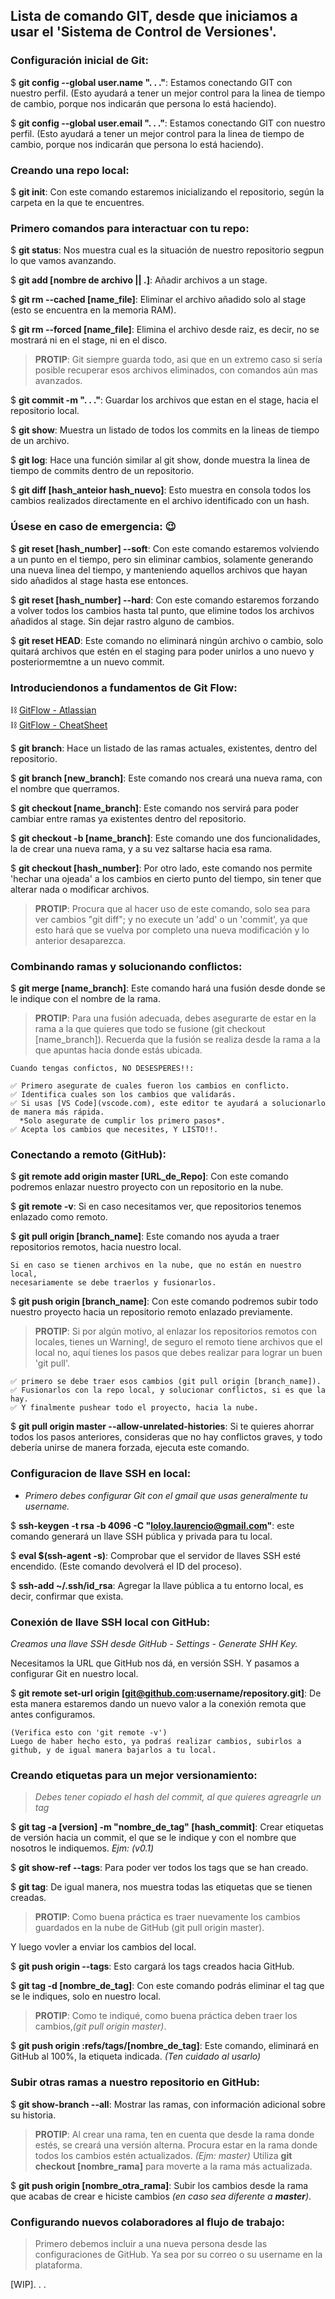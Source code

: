 ## Lista de comando GIT, desde que iniciamos a usar el 'Sistema de Control de Versiones'.

### Configuración inicial de Git:

$ **git config --global user.name ". . ."**: Estamos conectando GIT con nuestro perfil. (Esto ayudará a tener un mejor control para la linea de tiempo de cambio, porque nos indicarán que persona lo está haciendo).

$ **git config --global user.email ". . ."**: Estamos conectando GIT con nuestro perfil. (Esto ayudará a tener un mejor control para la linea de tiempo de cambio, porque nos indicarán que persona lo está haciendo).

### Creando una repo local:

$ **git init**: Con este comando estaremos inicializando el repositorio, según la carpeta en la que te encuentres.

### Primero comandos para interactuar con tu repo:

$ **git status**: Nos muestra cual es la situación de nuestro repositorio segpun lo que vamos avanzando.

$ **git add [nombre de archivo || .]**: Añadir archivos a un stage.

$ **git rm --cached [name_file]**: Eliminar el archivo añadido solo al stage (esto se encuentra en la memoria RAM).

$ **git rm --forced [name_file]**: Elimina el archivo desde raiz, es decir, no se mostrará ni en el stage, ni en el disco.

> **PROTIP**: Git siempre guarda todo, asi que en un extremo caso si sería posible recuperar esos archivos eliminados, con comandos aún mas avanzados.

$ **git commit -m ". . ."**: Guardar los archivos que estan en el stage, hacia el repositorio local.

$ **git show**: Muestra un listado de todos los commits en la lineas de tiempo de un archivo.

$ **git log**: Hace una función similar al git show, donde muestra la linea de tiempo de commits dentro de un repositorio.

$ **git diff [hash_anteior hash_nuevo]**: Esto muestra en consola todos los cambios realizados directamente en el archivo identificado con un hash. 

### Úsese en caso de emergencia: 😉

$ **git reset [hash_number] --soft**: Con este comando estaremos volviendo a un punto en el tiempo, pero sin eliminar cambios, solamente generando una nueva linea del tiempo, y manteniendo aquellos archivos que hayan sido añadidos al stage hasta ese entonces.

$ **git reset [hash_number] --hard**: Con este comando estaremos forzando a volver todos los cambios hasta tal punto, que elimine todos los archivos añadidos al stage. Sin dejar rastro alguno de cambios.

$ **git reset HEAD**: Este comando no eliminará ningún archivo o cambio, solo quitará archivos que estén en el staging para poder unirlos a uno nuevo y posteriormemtne a un nuevo commit.

### Introduciendonos a fundamentos de Git Flow:

⛓ [GitFlow - Atlassian](https://www.atlassian.com/git/tutorials/comparing-workflows/gitflow-workflow)  
⛓ [GitFlow - CheatSheet](https://danielkummer.github.io/git-flow-cheatsheet/)

$ **git branch**: Hace un listado de las ramas actuales, existentes, dentro del repositorio.

$ **git branch [new_branch]**: Este comando nos creará una nueva rama, con el nombre que querramos.

$ **git checkout [name_branch]**: Este comando nos servirá para poder cambiar entre ramas ya existentes dentro del repositorio.

$ **git checkout -b [name_branch]**: Este comando une dos funcionalidades, la de crear una nueva rama, y a su vez saltarse hacia esa rama.

$ **git checkout [hash_number]**: Por otro lado, este comando nos permite 'hechar una ojeada' a los cambios en cierto punto del tiempo, sin tener que alterar nada o modificar archivos. 

> **PROTIP**: Procura que al hacer uso de este comando, solo sea para ver cambios "git diff"; y no execute un 'add' o un 'commit', ya que esto hará que se vuelva por completo una nueva modificación y lo anterior desaparezca.

### Combinando ramas y solucionando conflictos:

$ **git merge [name_branch]**: Este comando hará una fusión desde donde se le indique con el nombre de la rama.

> **PROTIP**: Para una fusión adecuada, debes asegurarte de estar en la rama a la que quieres que todo se fusione (git checkout [name_branch]). Recuerda que la fusión se realiza desde la rama a la que apuntas hacia donde estás ubicada.

    Cuando tengas confictos, NO DESESPERES!!:

    ✅ Primero asegurate de cuales fueron los cambios en conflicto.
    ✅ Identifica cuales son los cambios que validarás.
    ✅ Si usas [VS Code](vscode.com), este editor te ayudará a solucionarlo de manera más rápida.
      *Solo asegurate de cumplir los primero pasos*.
    ✅ Acepta los cambios que necesites, Y LISTO!!. 

### Conectando a remoto (GitHub):

$ **git remote add origin master [URL_de_Repo]**: Con este comando podremos enlazar nuestro proyecto con un repositorio en la nube.

$ **git remote -v**: Si en caso necesitamos ver, que repositorios tenemos enlazado como remoto.

$ **git pull origin [branch_name]**: Este comando nos ayuda a traer repositorios remotos, hacia nuestro local.

    Si en caso se tienen archivos en la nube, que no están en nuestro local,
    necesariamente se debe traerlos y fusionarlos.

$ **git push origin [branch_name]**: Con este comando podremos subir todo nuestro proyecto hacia un repositorio remoto enlazado previamente.

> **PROTIP**: Si por algún motivo, al enlazar los repositorios remotos con locales, tienes un Warning!, de seguro el remoto tiene archivos que el local no, aquí tienes los pasos que debes realizar para lograr un buen 'git pull'.

    ✅ primero se debe traer esos cambios (git pull origin [branch_name]).
    ✅ Fusionarlos con la repo local, y solucionar conflictos, si es que la hay.
    ✅ Y finalmente pushear todo el proyecto, hacia la nube.

$ **git pull origin master --allow-unrelated-histories**: Si te quieres ahorrar todos los pasos anteriores, consideras que no hay conflictos graves, y todo debería unirse de manera forzada, ejecuta este comando.

### Configuracion de llave SSH en local:

* *Primero debes configurar Git con el gmail que usas generalmente tu username.*

$ **ssh-keygen -t rsa -b 4096 -C "loloy.laurencio@gmail.com"**: este comando generará un llave SSH pública y privada para tu local.

$ **eval $(ssh-agent -s)**: Comprobar que el servidor de llaves SSH esté encendido. (Este comando devolverá el ID del proceso).

$ **ssh-add ~/.ssh/id_rsa**: Agregar  la llave pública a tu entorno local, es decir, confirmar que exista.

### Conexión de llave SSH local con GitHub:

*Creamos una llave SSH desde GitHub - Settings - Generate SHH Key.*

Necesitamos la URL que GitHub nos dá, en versión SSH. Y pasamos a configurar Git en nuestro local.

$ **git remote set-url origin [git@github.com:username/repository.git]**: De esta manera estaremos dando un nuevo valor a la conexión remota que antes configuramos. 

    (Verifica esto con 'git remote -v')
    Luego de haber hecho esto, ya podraś realizar cambios, subirlos a github, y de igual manera bajarlos a tu local.

### Creando etiquetas para un mejor versionamiento:

> *Debes tener copiado el hash del commit, al que quieres agreagrle un tag*

$ **git tag -a [version] -m "nombre_de_tag" [hash_commit]**: Crear etiquetas de versión hacia un commit, el que se le indique y con el nombre que nosotros le indiquemos. *Ejm: (v0.1)*

$ **git show-ref --tags**: Para poder ver todos los tags que se han creado.

$ **git tag**: De igual manera, nos muestra todas las etiquetas que se tienen creadas.

> **PROTIP**: Como buena práctica es traer nuevamente los cambios guardados en la nube de GitHub (git pull origin master).

Y luego vovler a enviar los cambios del local.

$ **git push origin --tags**: Esto cargará los tags creados hacia GitHub.

$ **git tag -d [nombre_de_tag]**: Con este comando podrás eliminar el tag que se le indiques, solo en nuestro local.

> **PROTIP**: Como te indiqué, como buena práctica deben traer los cambios,*(git pull origin master)*.

$ **git push origin :refs/tags/[nombre_de_tag]**: Este comando, eliminará en GitHub al 100%, la etiqueta indicada. *(Ten cuidado al usarlo)*

### Subir otras ramas a nuestro repositorio en GitHub:

$ **git show-branch --all**: Mostrar las ramas, con información adicional sobre su historia.

> **PROTIP**: Al crear una rama, ten en cuenta que desde la rama donde estés, se creará una versión alterna. Procura estar en la rama donde todos los cambios estén actualizados. *(Ejm: master)* Utiliza **git checkout [nombre_rama]** para moverte a la rama más actualizada.

$ **git push origin [nombre_otra_rama]**: Subir los cambios desde la rama que acabas de crear e hiciste cambios *(en caso sea diferente a **master**)*.

### Configurando nuevos colaboradores al flujo de trabajo:

> Primero debemos incluir a una nueva persona desde las configuraciones de GitHub. Ya sea por su correo o su username en la plataforma.

[WIP]. . .